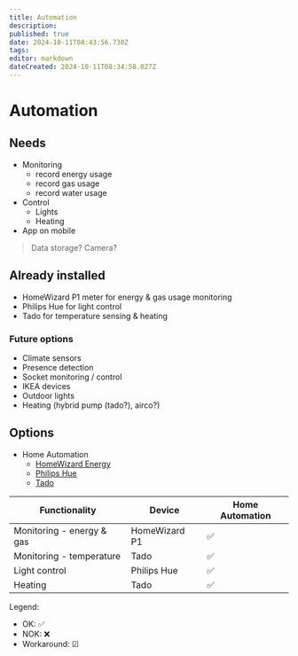 ```yaml
---
title: Automation
description: 
published: true
date: 2024-10-11T08:43:56.730Z
tags: 
editor: markdown
dateCreated: 2024-10-11T08:34:58.027Z
---
```


# Automation


## Needs

* Monitoring
  * record energy usage
  * record gas usage
  * record water usage
* Control
  * Lights
  * Heating
* App on mobile

> Data storage?
> Camera?

## Already installed

* HomeWizard P1 meter for energy & gas usage monitoring
* Philips Hue for light control
* Tado for temperature sensing & heating

### Future options

* Climate sensors
* Presence detection
* Socket monitoring / control
* IKEA devices
* Outdoor lights
* Heating (hybrid pump (tado?), airco?)

## Options

* Home Automation
  * [HomeWizard Energy](https://www.home-assistant.io/integrations/homewizard/)
  * [Philips Hue](https://www.home-assistant.io/integrations/hue/)
  * [Tado](https://www.home-assistant.io/integrations/tado/)

Functionality | Device | Home Automation
--- | --- | ---
Monitoring - energy & gas | HomeWizard P1 | ✅
Monitoring - temperature  | Tado          | ✅
Light control             | Philips Hue   | ✅
Heating                   | Tado          | ✅

Legend:
* OK: ✅
* NOK: ❌
* Workaround: ☑

